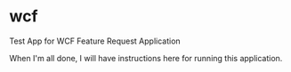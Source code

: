 # wcf
Test App for WCF Feature Request Application

When I'm all done, I will have instructions here for running this application.
